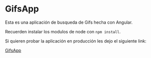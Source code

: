 # GifsApp

Esta es una aplicación de busqueda de Gifs hecha con Angular.

Recuerden instalar los modulos de node con `npm install`.

Si quieren probar la aplicación en producción les dejo el siguiente link: 

[GifsApp](https://objective-tereshkova-6df129.netlify.app)